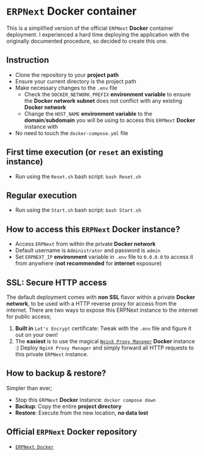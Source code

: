 # `ERPNext` **Docker** container
This is a simplified version of the official `ERPNext` **Docker** container deployment. I experienced a hard time deploying the application with the originally documented procedure, so decided to create this one.

## Instruction
- Clone the repository to your **project path**
- Ensure your current directory is the project path
- Make necessary changes to the `.env` file
	- Check the `DOCKER_NETWORK_PREFIX` **environment variable** to ensure the **Docker network subnet** does not conflict with any existing **Docker network**
	- Change the `HOST_NAME` **environment variable** to the **domain**/**subdomain** you will be using to access this `ERPNext` **Docker** instance with
- No need to touch the `docker-compose.yml` file

## **First time** execution (or `reset` an existing instance)
- Run using the `Reset.sh` bash script: `bash Reset.sh`

## **Regular** execution
- Run using the `Start.sh` bash script: `bash Start.sh`

## How to access this `ERPNext` **Docker** instance?
- Access `ERPNext` from within the private **Docker network**
- Default username is `Administrator` and password is `admin`
- Set `ERPNEXT_IP` **environment** variable in `.env` file to `0.0.0.0` to access it from anywhere (**not recommended** for **internet** exposure)

## SSL: Secure HTTP access
The default deployment comes with **non SSL** flavor within a private **Docker network**, to be used with a HTTP reverse proxy for access from the internet. There are two ways to expose this ERPNext instance to the internet for public access;

1. **Built in** `Let's Encrypt` certificate: Tweak with the `.env` file and figure it out on your own!
2. The **easiest** is to use the magical [`NginX Proxy Manager`](https://nginxproxymanager.com/) **Docker** instance :) Deploy `NginX Proxy Manager` and simply forward all HTTP requests to this private `ERPNext` instance.

## How to **backup** & **restore**?
Simpler than ever;
- Stop this `ERPNext` **Docker** instance: `docker compose down`
- **Backup**: Copy the entire **project directory**
- **Restore**: Execute from the new location, **no data lost**

## Official `ERPNext` **Docker** repository
- [`ERPNext Docker`](https://github.com/frappe/frappe_docker)